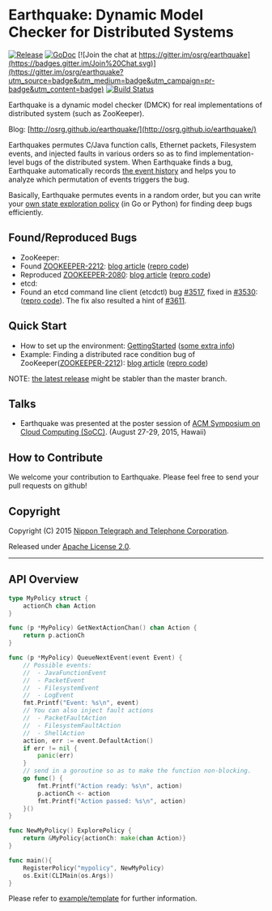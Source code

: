 # Earthquake: Dynamic Model Checker for Distributed Systems

[![Release](http://github-release-version.herokuapp.com/github/osrg/earthquake/release.svg?style=flat)](https://github.com/osrg/earthquake/releases/latest)
[![GoDoc](https://godoc.org/github.com/osrg/earthquake/earthquake?status.svg)](https://godoc.org/github.com/osrg/earthquake/earthquake)
[![Join the chat at https://gitter.im/osrg/earthquake](https://badges.gitter.im/Join%20Chat.svg)](https://gitter.im/osrg/earthquake?utm_source=badge&utm_medium=badge&utm_campaign=pr-badge&utm_content=badge)
[![Build Status](https://travis-ci.org/osrg/earthquake.svg?branch=master)](https://travis-ci.org/osrg/earthquake)

Earthquake is a dynamic model checker (DMCK) for real implementations of distributed system (such as ZooKeeper).

Blog: [http://osrg.github.io/earthquake/](http://osrg.github.io/earthquake/)

Earthquakes permutes C/Java function calls, Ethernet packets, Filesystem events, and injected faults in various orders so as to find implementation-level bugs of the distributed system.
When Earthquake finds a bug, Earthquake automatically records [the event history](example/zk-found-2212.ryu) and helps you to analyze which permutation of events triggers the bug.

Basically, Earthquake permutes events in a random order, but you can write your [own state exploration policy](doc/arch.md) (in Go or Python) for finding deep bugs efficiently.

## Found/Reproduced Bugs
 * ZooKeeper:
  * Found [ZOOKEEPER-2212](https://issues.apache.org/jira/browse/ZOOKEEPER-2212): [blog article](http://osrg.github.io/earthquake/post/zookeeper-2212/) ([repro code](example/zk-found-2212.ryu))
  * Reproduced [ZOOKEEPER-2080](https://issues.apache.org/jira/browse/ZOOKEEPER-2080): [blog article](http://osrg.github.io/earthquake/post/zookeeper-2080/) ([repro code](example/zk-repro-2080.nfqhook))
 * etcd:
  * Found an etcd command line client (etcdctl) bug [#3517](https://github.com/coreos/etcd/issues/3517), fixed in [#3530](https://github.com/coreos/etcd/pull/3530): ([repro code](example/etcd/3517-reproduce)). The fix also resulted a hint of [#3611](https://github.com/coreos/etcd/pull/3611).

## Quick Start
 * How to set up the environment: [GettingStarted](http://osrg.github.io/earthquake/gettingStarted/) ([some extra info](doc/how-to-setup-env.md))
 * Example: Finding a distributed race condition bug of ZooKeeper([ZOOKEEPER-2212](https://issues.apache.org/jira/browse/ZOOKEEPER-2212)): [blog article](http://osrg.github.io/earthquake/post/zookeeper-2212/) ([repro code](example/zk-found-2212.ryu))

NOTE: [the latest release](https://github.com/osrg/earthquake/releases/latest) might be stabler than the master branch.

## Talks
 * Earthquake was presented at the poster session of [ACM Symposium on Cloud Computing (SoCC)](http://acmsocc.github.io/2015/). (August 27-29, 2015, Hawaii)

## How to Contribute
We welcome your contribution to Earthquake.
Please feel free to send your pull requests on github!

## Copyright
Copyright (C) 2015 [Nippon Telegraph and Telephone Corporation](http://www.ntt.co.jp/index_e.html).

Released under [Apache License 2.0](LICENSE).

---------------------------------------

## API Overview
```go
type MyPolicy struct {
	actionCh chan Action
}

func (p *MyPolicy) GetNextActionChan() chan Action {
	return p.actionCh
}

func (p *MyPolicy) QueueNextEvent(event Event) {
	// Possible events:
	//  - JavaFunctionEvent
	//  - PacketEvent
	//  - FilesystemEvent
	//  - LogEvent
	fmt.Printf("Event: %s\n", event)
	// You can also inject fault actions
	//  - PacketFaultAction
	//  - FilesystemFaultAction
	//  - ShellAction
	action, err := event.DefaultAction()
	if err != nil {
		panic(err)
	}
	// send in a goroutine so as to make the function non-blocking.
	go func() {
		fmt.Printf("Action ready: %s\n", action)
		p.actionCh <- action
		fmt.Printf("Action passed: %s\n", action)
	}()
}

func NewMyPolicy() ExplorePolicy {
	return &MyPolicy{actionCh: make(chan Action)}
}

func main(){
	RegisterPolicy("mypolicy", NewMyPolicy)
	os.Exit(CLIMain(os.Args))
}
```
Please refer to [example/template](example/template) for further information.

